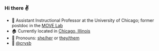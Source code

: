 ### Hi there :v:

- :briefcase: Assistant Instructional Professor at the University of Chicago; former postdoc in the [MOVE Lab](https://github.com/move-ucsb)
- :house: Currently located in [Chicago, Illinois](https://www.openstreetmap.org/#map=12/41.8341/-87.7321)
- 💬 Pronouns: [she/her](http://mypronouns.org/she) or [they/them](http://mypronouns.org/they)
- :mammoth: [@crysb](https://fosstodon.org/@crysb)

<!--
**crysb/crysb** is a ✨ _special_ ✨ repository because its `README.md` (this file) appears on your GitHub profile.

Here are some ideas to get you started:

- 🔭 I’m currently working on ...
- 🌱 I’m currently learning ...
- 👯 I’m looking to collaborate on ...
- 🤔 I’m looking for help with ...
- 💬 Ask me about ...
- 📫 How to reach me: ...
- 😄 Pronouns: ...
- ⚡ Fun fact: ...
-->
